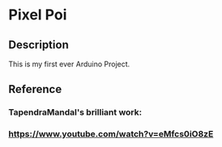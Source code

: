 # Pixel Poi

## Description

This is my first ever Arduino Project. 

## Reference

### TapendraMandal's  brilliant work: 

### https://www.youtube.com/watch?v=eMfcs0iO8zE

